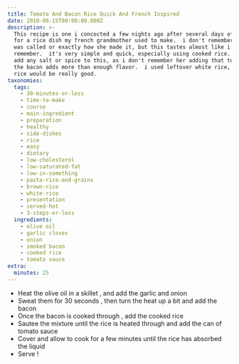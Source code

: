 ```yaml
---
title: Tomato And Bacon Rice Quick And French Inspired
date: 2010-06-15T00:00:00.000Z
description: >-
  This recipe is one i concocted a few nights ago after several days of longing
  for a rice dish my french grandmother used to make.  i don't remember what it
  was called or exactly how she made it, but this tastes almost like i
  remember.  it's very simple and quick, especially using cooked rice.  i do not
  add any salt or spice to this, as i don't remember her adding that to it, and
  the bacon adds more than enough flavor.  i used leftover white rice, but brown
  rice would be really good.
taxonomies:
  tags:
    - 30-minutes-or-less
    - time-to-make
    - course
    - main-ingredient
    - preparation
    - healthy
    - side-dishes
    - rice
    - easy
    - dietary
    - low-cholesterol
    - low-saturated-fat
    - low-in-something
    - pasta-rice-and-grains
    - brown-rice
    - white-rice
    - presentation
    - served-hot
    - 3-steps-or-less
  ingredients:
    - olive oil
    - garlic cloves
    - onion
    - smoked bacon
    - cooked rice
    - tomato sauce
extra:
  minutes: 25
---
```

 - Heat the olive oil in a skillet , and add the garlic and onion
 - Sweat them for 30 seconds , then turn the heat up a bit and add the bacon
 - Once the bacon is cooked through , add the cooked rice
 - Sautee the mixture until the rice is heated through and add the can of tomato sauce
 - Cover and allow to cook for a few minutes until the rice has absorbed the liquid
 - Serve !
